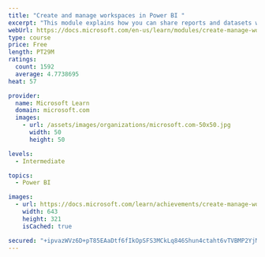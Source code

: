 ```yaml
---
title: "Create and manage workspaces in Power BI "
excerpt: "This module explains how you can share reports and datasets with your users and how to create a deployment strategy that makes sense for you and your organization. Furthermore, you will learn about data lineage in Microsoft Power BI."
webUrl: https://docs.microsoft.com/en-us/learn/modules/create-manage-workspaces-power-bi/
type: course
price: Free
length: PT29M
ratings:
  count: 1592
  average: 4.7738695
heat: 57

provider:
  name: Microsoft Learn
  domain: microsoft.com
  images:
    - url: /assets/images/organizations/microsoft.com-50x50.jpg
      width: 50
      height: 50

levels:
  - Intermediate

topics:
  - Power BI

images:
  - url: https://docs.microsoft.com/learn/achievements/create-manage-workspaces-power-bi-social.png
    width: 643
    height: 321
    isCached: true

secured: "+ipvazWVz6D+pT85EAaDtf6fIkOpSFS3MCkLq846Shun4ctaht6vTVBMP2YjMp+KDLaG/HCLiF8OAqTn0tVzTMcmlKdVWHJjUOx0+Od1Df02UKnL/Z3o7KA6iJsg6zYzJeAjve9JN3VtUMJdAOPTqhmckwwqaIFP+xA032sTX3CK5xazdIDBMUzCB1vKakvN3up3od1ze8iSvF8C+r6Q+G+W4Z+deh60V7XUhgPso9pG8CbiLQ9DbMr+XH8jx+ebpgb+uaQq0oUxfLr3/LkzzWDIfKhd3FcFGnSgl/P/MsDNw42L3qsSiGYYqCaL/M9rqmfeUBNCiX+Jqq2dsdO2bwJguPqX2FeuWWgUppc++h7Rxg/jV3HQrNJbBj7uGUq3jX2qffbH1j88Wc+h2vrxsDB+lu7VTzM0f6zVeJsKnO8=;qAjqyXmB3gWFmt18FMl58w=="
---
```


